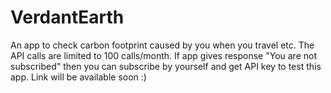 # VerdantEarth

An app to check carbon footprint caused by you when you travel etc. The API calls are limited to 100 calls/month. If app gives response "You are not subscribed" then you can subscribe by yourself and get API key to test this app. Link will be available soon :)
